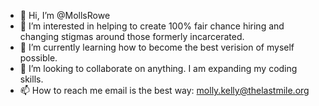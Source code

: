- 👋 Hi, I’m @MollsRowe
- 👀 I’m interested in helping to create 100% fair chance hiring and changing stigmas around those formerly incarcerated.
- 🌱 I’m currently learning how to become the best verision of myself possible.
- 💞️ I’m looking to collaborate on anything. I am expanding my coding skills. 
- 📫 How to reach me email is the best way: molly.kelly@thelastmile.org

<!---
MollsRowe/MollsRowe is a ✨ special ✨ repository because its `README.md` (this file) appears on your GitHub profile.
You can click the Preview link to take a look at your changes.
--->
